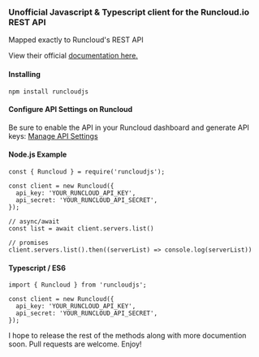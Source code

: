 ### Unofficial Javascript & Typescript client for the Runcloud.io REST API

Mapped exactly to Runcloud's REST API

View their official [documentation here.](https://runcloud.io/docs/api)

#### Installing

`npm install runcloudjs`

#### Configure API Settings on Runcloud

Be sure to enable the API in your Runcloud dashboard and generate API keys:
[Manage API Settings](https://new.runcloud.io/settings/apikey)

#### Node.js Example

```
const { Runcloud } = require('runcloudjs');

const client = new Runcloud({
  api_key: 'YOUR_RUNCLOUD_API_KEY',
  api_secret: 'YOUR_RUNCLOUD_API_SECRET',
});

// async/await
const list = await client.servers.list()

// promises
client.servers.list().then((serverList) => console.log(serverList))

```

#### Typescript / ES6

```
import { Runcloud } from 'runcloudjs';

const client = new Runcloud({
  api_key: 'YOUR_RUNCLOUD_API_KEY',
  api_secret: 'YOUR_RUNCLOUD_API_SECRET',
});
```

I hope to release the rest of the methods along with more documention soon. Pull requests are welcome. Enjoy!
